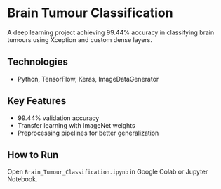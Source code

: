# Brain Tumour Classification
A deep learning project achieving 99.44% accuracy in classifying brain tumours using Xception and custom dense layers.

## Technologies
- Python, TensorFlow, Keras, ImageDataGenerator

## Key Features
- 99.44% validation accuracy
- Transfer learning with ImageNet weights
- Preprocessing pipelines for better generalization

## How to Run
Open `Brain_Tumour_Classification.ipynb` in Google Colab or Jupyter Notebook.
